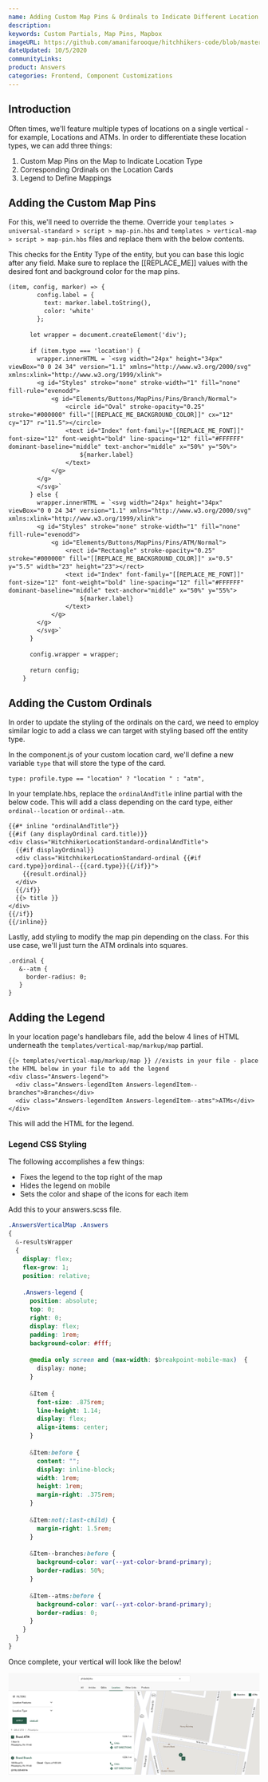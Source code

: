 ```yaml
---
name: Adding Custom Map Pins & Ordinals to Indicate Different Location Types
description: 
keywords: Custom Partials, Map Pins, Mapbox
imageURL: https://github.com/amanifarooque/hitchhikers-code/blob/master/Images/Custom-Map-Pins.png
dateUpdated: 10/5/2020
communityLinks: 
product: Answers
categories: Frontend, Component Customizations
---
```


## Introduction
Often times, we'll feature multiple types of locations on a single vertical - for example, Locations and ATMs. In order to differentiate these location types, we can add three things:

1. Custom Map Pins on the Map to Indicate Location Type
2. Corresponding Ordinals on the Location Cards
3. Legend to Define Mappings

## Adding the Custom Map Pins
For this, we'll need to override the theme. Override your `templates > universal-standard > script > map-pin.hbs` and `templates > vertical-map > script > map-pin.hbs` files and replace them with the below contents.

This checks for the Entity Type of the entity, but you can base this logic after any field. Make sure to replace the [[REPLACE_ME]] values with the desired font and background color for the map pins.

```
(item, config, marker) => {
        config.label = {
          text: marker.label.toString(),
          color: 'white'
        };

      let wrapper = document.createElement('div');

      if (item.type === 'location') {
        wrapper.innerHTML = `<svg width="24px" height="34px" viewBox="0 0 24 34" version="1.1" xmlns="http://www.w3.org/2000/svg" xmlns:xlink="http://www.w3.org/1999/xlink">
        <g id="Styles" stroke="none" stroke-width="1" fill="none" fill-rule="evenodd">
            <g id="Elements/Buttons/MapPins/Pins/Branch/Normal">
                <circle id="Oval" stroke-opacity="0.25" stroke="#000000" fill="[[REPLACE_ME_BACKGROUND_COLOR]]" cx="12" cy="17" r="11.5"></circle>
                <text id="Index" font-family="[[REPLACE_ME_FONT]]" font-size="12" font-weight="bold" line-spacing="12" fill="#FFFFFF" dominant-baseline="middle" text-anchor="middle" x="50%" y="50%">
                    ${marker.label}
                </text>
            </g>
        </g>
        </svg>`
      } else {
        wrapper.innerHTML = `<svg width="24px" height="34px" viewBox="0 0 24 34" version="1.1" xmlns="http://www.w3.org/2000/svg" xmlns:xlink="http://www.w3.org/1999/xlink">
        <g id="Styles" stroke="none" stroke-width="1" fill="none" fill-rule="evenodd">
            <g id="Elements/Buttons/MapPins/Pins/ATM/Normal">
                <rect id="Rectangle" stroke-opacity="0.25" stroke="#000000" fill="[[REPLACE_ME_BACKGROUND_COLOR]]" x="0.5" y="5.5" width="23" height="23"></rect>
                <text id="Index" font-family="[[REPLACE_ME_FONT]]" font-size="12" font-weight="bold" line-spacing="12" fill="#FFFFFF" dominant-baseline="middle" text-anchor="middle" x="50%" y="55%">
                    ${marker.label}
                </text>
            </g>
        </g>
        </svg>`
      }

      config.wrapper = wrapper;

      return config;
    }
```
## Adding the Custom Ordinals
In order to update the styling of the ordinals on the card, we need to employ similar logic to add a class we can target with styling based off the entity type.

In the component.js of your custom location card, we'll define a new variable `type` that will store the type of the card.

```
type: profile.type == "location" ? "location " : "atm",
```

In your template.hbs, replace the `ordinalAndTitle` inline partial with the below code. This will add a class depending on the card type, either `ordinal--location` or `ordinal--atm`.
```
{{#* inline "ordinalAndTitle"}}
{{#if (any displayOrdinal card.title)}}
<div class="HitchhikerLocationStandard-ordinalAndTitle">
  {{#if displayOrdinal}}
  <div class="HitchhikerLocationStandard-ordinal {{#if card.type}}ordinal--{{card.type}}{{/if}}">
    {{result.ordinal}}
  </div>
  {{/if}}
  {{> title }}
</div>
{{/if}}
{{/inline}}
```

Lastly, add styling to modify the map pin depending on the class. For this use case, we'll just turn the ATM ordinals into squares.

```
.ordinal {
   &--atm {
     border-radius: 0;
   }
} 
```

## Adding the Legend
In your location page's handlebars file, add the below 4 lines of HTML underneath the `templates/vertical-map/markup/map` partial.
```
{{> templates/vertical-map/markup/map }} //exists in your file - place the HTML below in your file to add the legend
<div class="Answers-legend">
  <div class="Answers-legendItem Answers-legendItem--branches">Branches</div>
  <div class="Answers-legendItem Answers-legendItem--atms">ATMs</div>
</div>
```
This will add the HTML for the legend.

### Legend CSS Styling
The following accomplishes a few things:

* Fixes the legend to the top right of the map
* Hides the legend on mobile
* Sets the color and shape of the icons for each item 

Add this to your answers.scss file.

```css
.AnswersVerticalMap .Answers
{
  &-resultsWrapper
  {
    display: flex;
    flex-grow: 1;
    position: relative;

    .Answers-legend {
      position: absolute;
      top: 0;
      right: 0;
      display: flex;
      padding: 1rem;
      background-color: #fff;

      @media only screen and (max-width: $breakpoint-mobile-max)  {
        display: none;
      }

      &Item {
        font-size: .875rem;
        line-height: 1.14;
        display: flex;
        align-items: center;
      }

      &Item:before {
        content: "";
        display: inline-block;
        width: 1rem;
        height: 1rem;
        margin-right: .375rem;
      }

      &Item:not(:last-child) {
        margin-right: 1.5rem;
      }

      &Item--branches:before {
        background-color: var(--yxt-color-brand-primary);
        border-radius: 50%;
      }

      &Item--atms:before {
        background-color: var(--yxt-color-brand-primary);
        border-radius: 0;
      }
    }
  }
}

```
Once complete, your vertical will look like the below!

![image|690x225](/Images/Custom-Map-Pins.png) 
